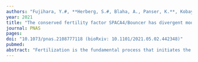 ```yaml
---
authors: "Fujihara, Y.#, **Herberg, S.#, Blaha, A., Panser, K.**, Kobayashi, K., Larasati, T., Novatchkova, M., Theussl, H.-C., Olszanska, O., Ikawa, M.#, **Pauli, A.#**"
year: 2021
title: "The conserved fertility factor SPACA4/Bouncer has divergent modes of action in vertebrate fertilization"
journal: PNAS
pages: 
doi: "10.1073/pnas.2108777118 (bioRxiv: 10.1101/2021.05.02.442348)"
pubmed: 
abstract: "Fertilization is the fundamental process that initiates the develop- ment of a new individual in all sexually reproducing species. Despite its importance, our understanding of the molecular players that govern mammalian sperm–egg interaction is incomplete, partly because many of the essential factors found in nonmammalian species do not have obvious mammalian homologs. We have recently identified the lym- phocyte antigen-6 (Ly6)/urokinase-type plasminogen activator recep- tor (uPAR) protein Bouncer as an essential fertilization factor in zebrafish [S. Herberg, K. R. Gert, A. Schleiffer, A. Pauli, Science 361, 1029–1033 (2018)]. Here, we show that Bouncer’s homolog in mam- mals, Sperm Acrosome Associated 4 (SPACA4), is also required for ef- ficient fertilization in mice. In contrast to fish, in which Bouncer is expressed specifically in the egg, SPACA4 is expressed exclusively in the sperm. Male knockout mice are severely subfertile, and sperm lacking SPACA4 fail to fertilize wild-type eggs in vitro. Interestingly, removal of the zona pellucida rescues the fertilization defect of Spaca4-deficient sperm in vitro, indicating that SPACA4 is not required forthe interaction ofsperm and the oolemma but ratherofsperm and the zona pellucida. Our work identifies SPACA4 as an important sperm protein necessary for zona pellucida penetration during mammalian fertilization."
---
```


